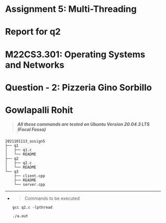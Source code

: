 # Assignment 5: Multi-Threading 
# Report for q2
# M22CS3.301: Operating Systems and Networks
# Question - 2: Pizzeria Gino Sorbillo 
# Gowlapalli Rohit
>##### All these commands are tested on Ubuntu Version 20.04.3 LTS (Focal Fossa) 
```
2021101113_assign5
├── q1
│   ├── q1.c
│   └── README
├── q2
│   ├── q2.c
│   └── README
└── q3
    ├── client.cpp
    ├── README
    └── server.cpp
```
---------------------------------------------------------------
* > Commands to be executed

     ``gcc q2.c -lpthread``

     ``./a.out``
### 